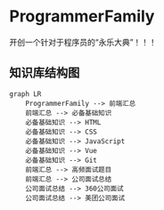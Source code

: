 # ProgrammerFamily
开创一个针对于程序员的“永乐大典”！！！

## 知识库结构图

```mermaid
graph LR
	ProgrammerFamily --> 前端汇总
	前端汇总 --> 必备基础知识
	必备基础知识 --> HTML
	必备基础知识 --> CSS
	必备基础知识 --> JavaScript
	必备基础知识 --> Vue
	必备基础知识 --> Git
	前端汇总 --> 高频面试题目
	前端汇总 --> 公司面试总结
	公司面试总结 --> 360公司面试
	公司面试总结 --> 美团公司面试
```

